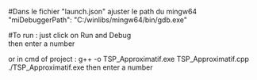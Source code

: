#Dans le fichier "launch.json" ajuster le path du mingw64  
 "miDebuggerPath": "C:/winlibs/mingw64/bin/gdb.exe"
 
#To run :
just click on Run and Debug  
then enter a number 

or in cmd of project :
g++ -o TSP_Approximatif.exe TSP_Approximatif.cpp
./TSP_Approximatif.exe
then enter a number 

